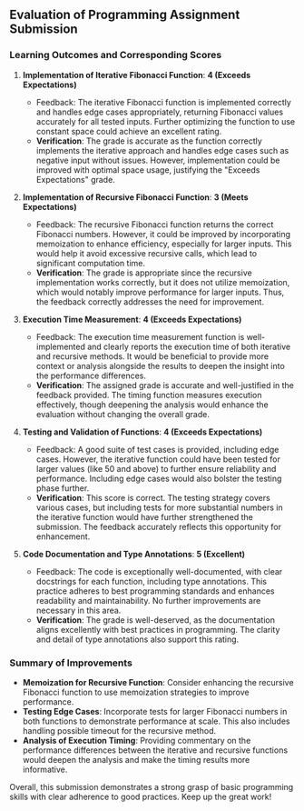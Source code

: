## Evaluation of Programming Assignment Submission

### Learning Outcomes and Corresponding Scores

1. **Implementation of Iterative Fibonacci Function**: **4 (Exceeds Expectations)**
   - Feedback: The iterative Fibonacci function is implemented correctly and handles edge cases appropriately, returning Fibonacci values accurately for all tested inputs. Further optimizing the function to use constant space could achieve an excellent rating.
   - **Verification**: The grade is accurate as the function correctly implements the iterative approach and handles edge cases such as negative input without issues. However, implementation could be improved with optimal space usage, justifying the "Exceeds Expectations" grade.

2. **Implementation of Recursive Fibonacci Function**: **3 (Meets Expectations)**
   - Feedback: The recursive Fibonacci function returns the correct Fibonacci numbers. However, it could be improved by incorporating memoization to enhance efficiency, especially for larger inputs. This would help it avoid excessive recursive calls, which lead to significant computation time.
   - **Verification**: The grade is appropriate since the recursive implementation works correctly, but it does not utilize memoization, which would notably improve performance for larger inputs. Thus, the feedback correctly addresses the need for improvement.

3. **Execution Time Measurement**: **4 (Exceeds Expectations)**
   - Feedback: The execution time measurement function is well-implemented and clearly reports the execution time of both iterative and recursive methods. It would be beneficial to provide more context or analysis alongside the results to deepen the insight into the performance differences.
   - **Verification**: The assigned grade is accurate and well-justified in the feedback provided. The timing function measures execution effectively, though deepening the analysis would enhance the evaluation without changing the overall grade.

4. **Testing and Validation of Functions**: **4 (Exceeds Expectations)**
   - Feedback: A good suite of test cases is provided, including edge cases. However, the iterative function could have been tested for larger values (like 50 and above) to further ensure reliability and performance. Including edge cases would also bolster the testing phase further.
   - **Verification**: This score is correct. The testing strategy covers various cases, but including tests for more substantial numbers in the iterative function would have further strengthened the submission. The feedback accurately reflects this opportunity for enhancement.

5. **Code Documentation and Type Annotations**: **5 (Excellent)**
   - Feedback: The code is exceptionally well-documented, with clear docstrings for each function, including type annotations. This practice adheres to best programming standards and enhances readability and maintainability. No further improvements are necessary in this area.
   - **Verification**: The grade is well-deserved, as the documentation aligns excellently with best practices in programming. The clarity and detail of type annotations also support this rating.

### Summary of Improvements

- **Memoization for Recursive Function**: Consider enhancing the recursive Fibonacci function to use memoization strategies to improve performance.
- **Testing Edge Cases**: Incorporate tests for larger Fibonacci numbers in both functions to demonstrate performance at scale. This also includes handling possible timeout for the recursive method.
- **Analysis of Execution Timing**: Providing commentary on the performance differences between the iterative and recursive functions would deepen the analysis and make the timing results more informative.

Overall, this submission demonstrates a strong grasp of basic programming skills with clear adherence to good practices. Keep up the great work!